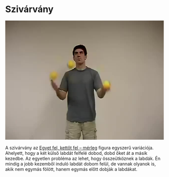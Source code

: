 # Szivárvány

![rainbowcross](/site/videos/poster/rainbowcross.jpg)

A szivárvány az [Egyet fel, kettőt fel – mérleg](egyet-fel-kettot-fel-merleg.md) figura egyszerű variációja. Ahelyett, hogy a két külső labdát felfelé dobod, dobd őket át a másik kezedbe. Az egyetlen probléma az lehet, hogy összeütköznek a labdák. Én mindig a jobb kezemből induló labdát dobom felül, de vannak olyanok is, akik nem egymás fölött, hanem egymás előtt dobják a labdákat.


